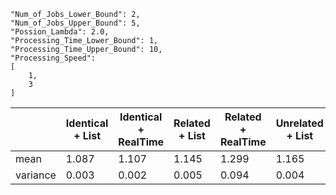     "Num_of_Jobs_Lower_Bound": 2,
    "Num_of_Jobs_Upper_Bound": 5,
    "Possion_Lambda": 2.0,
    "Processing_Time_Lower_Bound": 1,
    "Processing_Time_Upper_Bound": 10,
    "Processing_Speed":
    [
        1,
        3
    ]

|       | Identical + List | Identical + RealTime | Related + List | Related + RealTime | Unrelated + List | Unrelated + RealTime | 
|-------|---------------| ----------------|---------------|----------------|---------------|----------------|
| mean  | 1.087 | 1.107 | 1.145 | 1.299 | 1.165 | 1.287 |
| variance  | 0.003 | 0.002 | 0.005 | 0.094 | 0.004 | 0.049 |